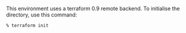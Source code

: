 This environment uses a terraform 0.9 remote backend. To initialise the
directory, use this command:

```shell
% terraform init
```
